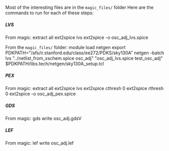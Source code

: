 Most of the interesting files are in the `magic_files/` folder
Here are the commands to run for each of these steps:


##### LVS
From magic:
    extract all
    ext2spice lvs
    ext2spice -o osc_adj_lvs.spice

From the `magic_files/` folder:
    module load netgen
    export PDKPATH="/afs/ir.stanford.edu/class/ee272/PDKS/sky130A"
    netgen -batch lvs "../netlist_from_xschem.spice osc_adj" "osc_adj_lvs.spice test_osc_adj" $PDKPATH/libs.tech/netgen/sky130A_setup.tcl


##### PEX
From magic:
    extract all
    ext2spice lvs
    ext2spice cthresh 0
    ext2spice rthresh 0
    ext2spice -o osc_adj_pex.spice

##### GDS
From magic:
    gds write osc_adj.gdsV


##### LEF
From magic:
    lef write osc_adj.lef


